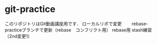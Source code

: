 ﻿# git-practice
このリポジトリはGit動画講座用です．
ローカルリポで変更　　
rebase-practiceブランチで更新（rebase　コンフリクト用）
rebase用
stash練習（2nd変更1）
